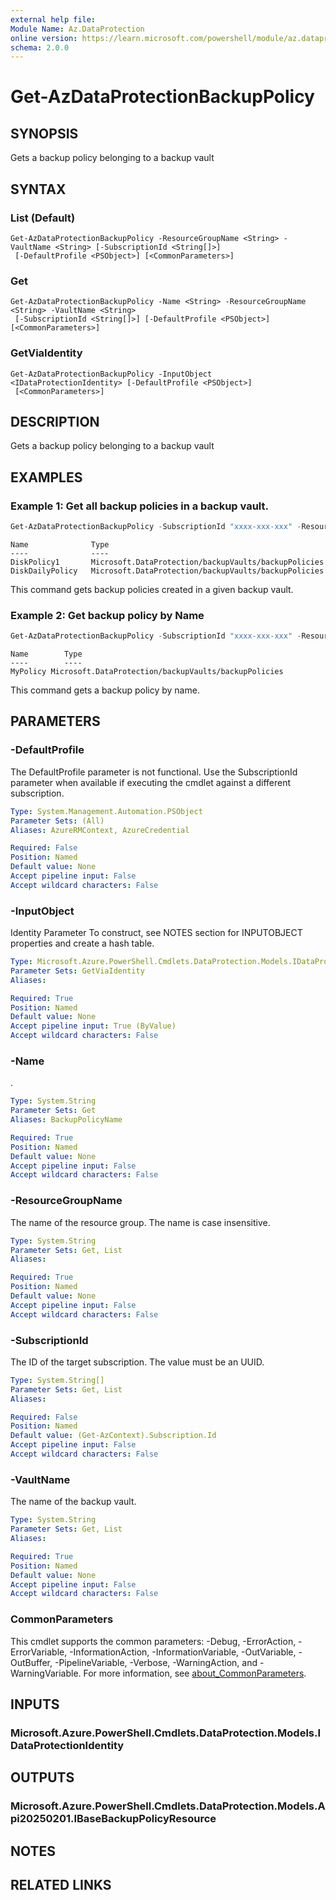 ```yaml
---
external help file:
Module Name: Az.DataProtection
online version: https://learn.microsoft.com/powershell/module/az.dataprotection/get-azdataprotectionbackuppolicy
schema: 2.0.0
---
```


# Get-AzDataProtectionBackupPolicy

## SYNOPSIS
Gets a backup policy belonging to a backup vault

## SYNTAX

### List (Default)
```
Get-AzDataProtectionBackupPolicy -ResourceGroupName <String> -VaultName <String> [-SubscriptionId <String[]>]
 [-DefaultProfile <PSObject>] [<CommonParameters>]
```

### Get
```
Get-AzDataProtectionBackupPolicy -Name <String> -ResourceGroupName <String> -VaultName <String>
 [-SubscriptionId <String[]>] [-DefaultProfile <PSObject>] [<CommonParameters>]
```

### GetViaIdentity
```
Get-AzDataProtectionBackupPolicy -InputObject <IDataProtectionIdentity> [-DefaultProfile <PSObject>]
 [<CommonParameters>]
```

## DESCRIPTION
Gets a backup policy belonging to a backup vault

## EXAMPLES

### Example 1: Get all backup policies in a backup vault.
```powershell
Get-AzDataProtectionBackupPolicy -SubscriptionId "xxxx-xxx-xxx" -ResourceGroupName "MyResourceGroup" -VaultName "MyVault"
```

```output
Name              Type
----              ----
DiskPolicy1       Microsoft.DataProtection/backupVaults/backupPolicies
DiskDailyPolicy   Microsoft.DataProtection/backupVaults/backupPolicies
```

This command gets backup policies created in a given backup vault.

### Example 2: Get backup policy by Name
```powershell
Get-AzDataProtectionBackupPolicy -SubscriptionId "xxxx-xxx-xxx" -ResourceGroupName "MyResourceGroup" -VaultName "MyVault" -Name "MyPolicy"
```

```output
Name        Type
----        ----
MyPolicy Microsoft.DataProtection/backupVaults/backupPolicies
```

This command gets a backup policy by name.

## PARAMETERS

### -DefaultProfile
The DefaultProfile parameter is not functional.
Use the SubscriptionId parameter when available if executing the cmdlet against a different subscription.

```yaml
Type: System.Management.Automation.PSObject
Parameter Sets: (All)
Aliases: AzureRMContext, AzureCredential

Required: False
Position: Named
Default value: None
Accept pipeline input: False
Accept wildcard characters: False
```

### -InputObject
Identity Parameter
To construct, see NOTES section for INPUTOBJECT properties and create a hash table.

```yaml
Type: Microsoft.Azure.PowerShell.Cmdlets.DataProtection.Models.IDataProtectionIdentity
Parameter Sets: GetViaIdentity
Aliases:

Required: True
Position: Named
Default value: None
Accept pipeline input: True (ByValue)
Accept wildcard characters: False
```

### -Name
.

```yaml
Type: System.String
Parameter Sets: Get
Aliases: BackupPolicyName

Required: True
Position: Named
Default value: None
Accept pipeline input: False
Accept wildcard characters: False
```

### -ResourceGroupName
The name of the resource group.
The name is case insensitive.

```yaml
Type: System.String
Parameter Sets: Get, List
Aliases:

Required: True
Position: Named
Default value: None
Accept pipeline input: False
Accept wildcard characters: False
```

### -SubscriptionId
The ID of the target subscription.
The value must be an UUID.

```yaml
Type: System.String[]
Parameter Sets: Get, List
Aliases:

Required: False
Position: Named
Default value: (Get-AzContext).Subscription.Id
Accept pipeline input: False
Accept wildcard characters: False
```

### -VaultName
The name of the backup vault.

```yaml
Type: System.String
Parameter Sets: Get, List
Aliases:

Required: True
Position: Named
Default value: None
Accept pipeline input: False
Accept wildcard characters: False
```

### CommonParameters
This cmdlet supports the common parameters: -Debug, -ErrorAction, -ErrorVariable, -InformationAction, -InformationVariable, -OutVariable, -OutBuffer, -PipelineVariable, -Verbose, -WarningAction, and -WarningVariable. For more information, see [about_CommonParameters](http://go.microsoft.com/fwlink/?LinkID=113216).

## INPUTS

### Microsoft.Azure.PowerShell.Cmdlets.DataProtection.Models.IDataProtectionIdentity

## OUTPUTS

### Microsoft.Azure.PowerShell.Cmdlets.DataProtection.Models.Api20250201.IBaseBackupPolicyResource

## NOTES

## RELATED LINKS

